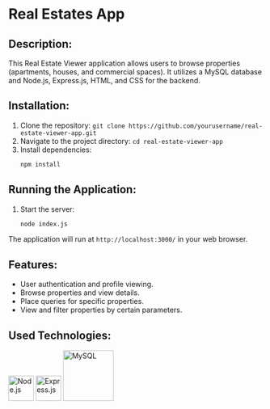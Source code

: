 # Real Estates App

## Description:
This Real Estate Viewer application allows users to browse properties (apartments, houses, and commercial spaces). It utilizes a MySQL database and Node.js, Express.js, HTML, and CSS for the backend.

## Installation:
1. Clone the repository: `git clone https://github.com/yourusername/real-estate-viewer-app.git`
2. Navigate to the project directory: `cd real-estate-viewer-app`
3. Install dependencies:
   ```bash
   npm install
   ```

## Running the Application:
1. Start the server:
   ```bash
   node index.js
   ```

The application will run at `http://localhost:3000/` in your web browser.

## Features:
- User authentication and profile viewing.
- Browse properties and view details.
- Place queries for specific properties.
- View and filter properties by certain parameters.

## Used Technologies:
<div>
  <img src="https://upload.wikimedia.org/wikipedia/commons/d/d9/Node.js_logo.svg" alt="Node.js" width="50"/>
  <img src="https://expressjs.com/images/express-facebook-share.png" alt="Express.js" width="50"/>
  <img src="https://www.mysql.com/common/logos/logo-mysql-170x115.png" alt="MySQL" width="100"/>
</div>

